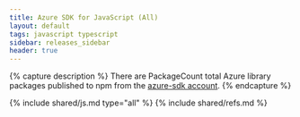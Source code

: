 ```yaml
---
title: Azure SDK for JavaScript (All)
layout: default
tags: javascript typescript
sidebar: releases_sidebar
header: true
---
```

{% capture description %}
There are PackageCount total Azure library packages published to npm from the [azure-sdk account](https://www.npmjs.com/~azure-sdk).
{% endcapture %}

{% include shared/js.md type="all" %}
{% include shared/refs.md %}